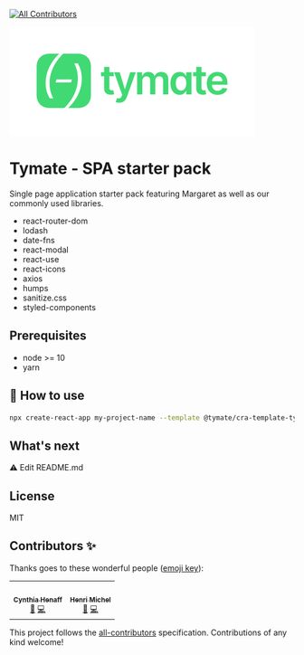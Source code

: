 
<!-- ALL-CONTRIBUTORS-BADGE:START - Do not remove or modify this section -->
[![All Contributors](https://img.shields.io/badge/all_contributors-2-orange.svg?style=flat-square)](#contributors-)
<!-- ALL-CONTRIBUTORS-BADGE:END -->
![Tymate](template/src/images/logo.svg)

# Tymate - SPA starter pack

Single page application starter pack featuring Margaret as well as our commonly used libraries.

* react-router-dom
* lodash
* date-fns
* react-modal
* react-use
* react-icons
* axios
* humps
* sanitize.css
* styled-components

## Prerequisites

* node >= 10
* yarn

## 🚀 How to use

```bash
npx create-react-app my-project-name --template @tymate/cra-template-tymate
```

## What's next

:warning: Edit README.md

## License

MIT

## Contributors ✨

Thanks goes to these wonderful people ([emoji key](https://allcontributors.org/docs/en/emoji-key)):

<!-- ALL-CONTRIBUTORS-LIST:START - Do not remove or modify this section -->
<!-- prettier-ignore-start -->
<!-- markdownlint-disable -->
<table>
  <tr>
    <td align="center"><a href="https://github.com/cynthiahenaff"><img src="https://avatars3.githubusercontent.com/u/26904024?v=4" width="100px;" alt=""/><br /><sub><b>Cynthia Henaff </b></sub></a><br /><a href="#ideas-cynthiahenaff" title="Ideas, Planning, & Feedback">🤔</a> <a href="https://github.com/tymate/cra-template-tymate/commits?author=cynthiahenaff" title="Code">💻</a></td>
    <td align="center"><a href="https://github.com/Tip-"><img src="https://avatars3.githubusercontent.com/u/1025157?v=4" width="100px;" alt=""/><br /><sub><b>Henri Michel</b></sub></a><br /><a href="#ideas-Tip-" title="Ideas, Planning, & Feedback">🤔</a> <a href="https://github.com/tymate/cra-template-tymate/commits?author=Tip-" title="Code">💻</a></td>
  </tr>
</table>

<!-- markdownlint-enable -->
<!-- prettier-ignore-end -->
<!-- ALL-CONTRIBUTORS-LIST:END -->

This project follows the [all-contributors](https://github.com/all-contributors/all-contributors) specification. Contributions of any kind welcome!
